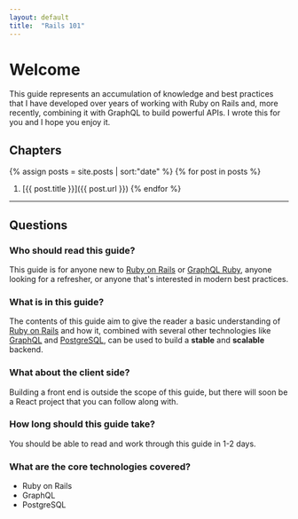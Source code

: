 ```yaml
---
layout: default
title:  "Rails 101"
---
```


# Welcome

This guide represents an accumulation of knowledge and best practices that I have developed over years of working with Ruby on Rails and, more recently, combining it with GraphQL to build powerful APIs. I wrote this for you and I hope you enjoy it.

## Chapters

{% assign posts = site.posts | sort:"date" %}
{% for post in posts %}
  1. [{{ post.title }}]({{ post.url }})
{% endfor %}

* * *

## Questions

### Who should read this guide?

This guide is for anyone new to [Ruby on Rails](https://rubyonrails.org/) or [GraphQL Ruby](https://graphql-ruby.org/), anyone looking for a refresher, or anyone that's interested in modern best practices.

### What is in this guide?

The contents of this guide aim to give the reader a basic understanding of [Ruby on Rails](https://rubyonrails.org/) and how it, combined with several other technologies like [GraphQL](https://graphql.org/) and [PostgreSQL](https://www.postgresql.org/), can be used to build a **stable** and **scalable** backend.

### What about the client side?

Building a front end is outside the scope of this guide, but there will soon be a React project that you can follow along with.

### How long should this guide take?

You should be able to read and work through this guide in 1-2 days.

### What are the core technologies covered?

* Ruby on Rails
* GraphQL
* PostgreSQL
